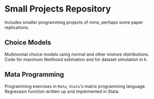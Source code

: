 # Small Projects Repository
Includes smaller programming projects of mine, perhaps some paper replications.

## Choice Models
Multinomial choice models using normal and other mixture distributions. Code for maximum likelihood estimation and for dataset simulation in `R`.

## Mata Programming
Programming exercises in `Mata`, `Stata`'s matrix programming language. Regression function written up and implemented in Stata. 
